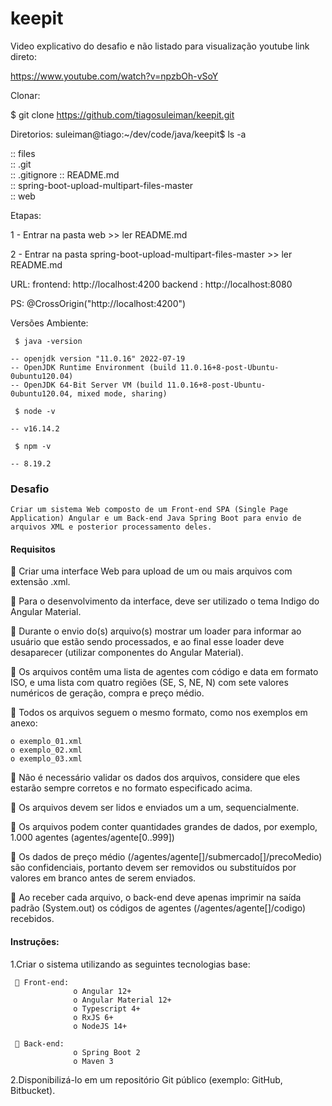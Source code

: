 # keepit

Video explicativo do desafio e não listado para visualização youtube
link direto:

   https://www.youtube.com/watch?v=npzbOh-vSoY

Clonar:
    
   $ git clone https://github.com/tiagosuleiman/keepit.git
   
Diretorios:
suleiman@tiago:~/dev/code/java/keepit$ ls -a
   
   :: files  
   :: .git  
   :: .gitignore
   :: README.md  
   :: spring-boot-upload-multipart-files-master  
   :: web

Etapas: 

   1 - Entrar na pasta web
      >> ler README.md

   2 - Entrar na pasta spring-boot-upload-multipart-files-master
      >> ler README.md

URL:
    frontend: http://localhost:4200
    backend : http://localhost:8080

PS: 
   @CrossOrigin("http://localhost:4200")
   
Versões Ambiente:

     $ java -version
     
	-- openjdk version "11.0.16" 2022-07-19
	-- OpenJDK Runtime Environment (build 11.0.16+8-post-Ubuntu-0ubuntu120.04)
	-- OpenJDK 64-Bit Server VM (build 11.0.16+8-post-Ubuntu-0ubuntu120.04, mixed mode, sharing)

     $ node -v
	
	-- v16.14.2

     $ npm -v
	
	-- 8.19.2
        
### Desafio

	Criar um sistema Web composto de um Front-end SPA (Single Page Application) Angular e um Back-end Java Spring Boot para envio de arquivos XML e posterior processamento deles.

#### Requisitos

 Criar uma interface Web para upload de um ou mais arquivos com extensão .xml.

 Para o desenvolvimento da interface, deve ser utilizado o tema Indigo do Angular Material.

 Durante o envio do(s) arquivo(s) mostrar um loader para informar ao usuário que estão sendo processados, e ao final esse loader deve desaparecer (utilizar componentes do Angular Material).

 Os arquivos contêm uma lista de agentes com código e data em formato ISO, e uma lista com quatro regiões (SE, S, NE, N) com sete valores numéricos de geração, compra e preço médio.

 Todos os arquivos seguem o mesmo formato, como nos exemplos em anexo:

  	o exemplo_01.xml
   	o exemplo_02.xml
   	o exemplo_03.xml

 Não é necessário validar os dados dos arquivos, considere que eles estarão sempre corretos e no formato especificado acima.

 Os arquivos devem ser lidos e enviados um a um, sequencialmente.

 Os arquivos podem conter quantidades grandes de dados, por exemplo, 1.000 agentes (agentes/agente[0..999])

 Os dados de preço médio (/agentes/agente[]/submercado[]/precoMedio) são confidenciais, portanto devem ser removidos ou substituídos por valores em branco antes de serem enviados.

 Ao receber cada arquivo, o back-end deve apenas imprimir na saída padrão (System.out) os códigos de agentes (/agentes/agente[]/codigo) recebidos.
		
#### Instruções:

   1.Criar o sistema utilizando as seguintes tecnologias base:
     
      Front-end:
                  o Angular 12+
                  o Angular Material 12+
                  o Typescript 4+
                  o RxJS 6+
                  o NodeJS 14+
		  
      Back-end:
                  o Spring Boot 2
                  o Maven 3

2.Disponibilizá-lo em um repositório Git público (exemplo: GitHub, Bitbucket).
	
